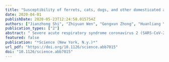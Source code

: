 ```yaml
---
title: "Susceptibility of ferrets, cats, dogs, and other domesticated animals to SARS–coronavirus 2"
date: 2020-04-01
publishDate: 2020-05-23T12:24:58.015754Z
authors: ["Jianzhong Shi", "Zhiyuan Wen", "Gongxun Zhong", "Huanliang Yang", "Chong Wang", "Baoying Huang", "Renqiang Liu", "Xijun He", "Lei Shuai", "Ziruo Sun", "Yubo Zhao", "Peipei Liu", "Libin Liang", "Pengfei Cui", "Jinliang Wang", "Xianfeng Zhang", "Yuntao Guan", "Wenjie Tan", "Guizhen Wu", "Hualan Chen", "Zhigao Bu"]
publication_types: ["2"]
abstract: " Severe acute respiratory syndrome coronavirus 2 (SARS-CoV-2) causes the infectious disease COVID-19, which was first reported in Wuhan, China in December, 2019. Despite the tremendous efforts to control the disease, COVID-19 has now spread to over 100 countries and caused a global pandemic. SARS-CoV-2 is thought to have originated in bats; however, the intermediate animal sources of the virus are completely unknown. Here, we investigated the susceptibility of ferrets and animals in close contact with humans to SARS-CoV-2. We found that SARS-CoV-2 replicates poorly in dogs, pigs, chickens, and ducks, but ferrets and cats are permissive to infection. We found experimentally that cats are susceptible to airborne infection. Our study provides important insights into the animal models for SARS-CoV-2 and animal management for COVID-19 control. "
featured: false
publication: "*Science (New York, N.y.)*"
url_pdf: "https://doi.org/10.1126/science.abb7015"
doi: "10.1126/science.abb7015"
---
```


